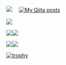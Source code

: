 
![](https://komarev.com/ghpvc/?username=kinoshitaken123)  　[![My Qiita posts](https://qiita-badge.apiapi.app/s/kinoshitaken123/posts.svg)](http://qiita.com/kinoshitaken123)


![](https://github-profile-summary-cards.vercel.app/api/cards/profile-details?username=kinoshitaken123&theme=vue)

![](https://github-profile-summary-cards.vercel.app/api/cards/repos-per-language?username=kinoshitaken123&theme=vue)![](https://github-profile-summary-cards.vercel.app/api/cards/most-commit-language?username=kinoshitaken123&theme=vue)

![](https://github-profile-summary-cards.vercel.app/api/cards/stats?username=kinoshitaken123&theme=vue)![](https://github-profile-summary-cards.vercel.app/api/cards/productive-time?username=kinoshitaken123&theme=vue)


[![trophy](https://github-profile-trophy.vercel.app/?username=アカウント名)](https://github.com/ryo-ma/github-profile-trophy)
<!--
**kinoshitaken123/kinoshitaken123** is a ✨ _special_ ✨ repository because its `README.md` (this file) appears on your GitHub profile.

Here are some ideas to get you started:

- 🔭 I’m currently working on ...
- 🌱 I’m currently learning ...
- 👯 I’m looking to collaborate on ...
- 🤔 I’m looking for help with ...
- 💬 Ask me about ...
- 📫 How to reach me: ...
- 😄 Pronouns: ...
- ⚡ Fun fact: ...
-->
